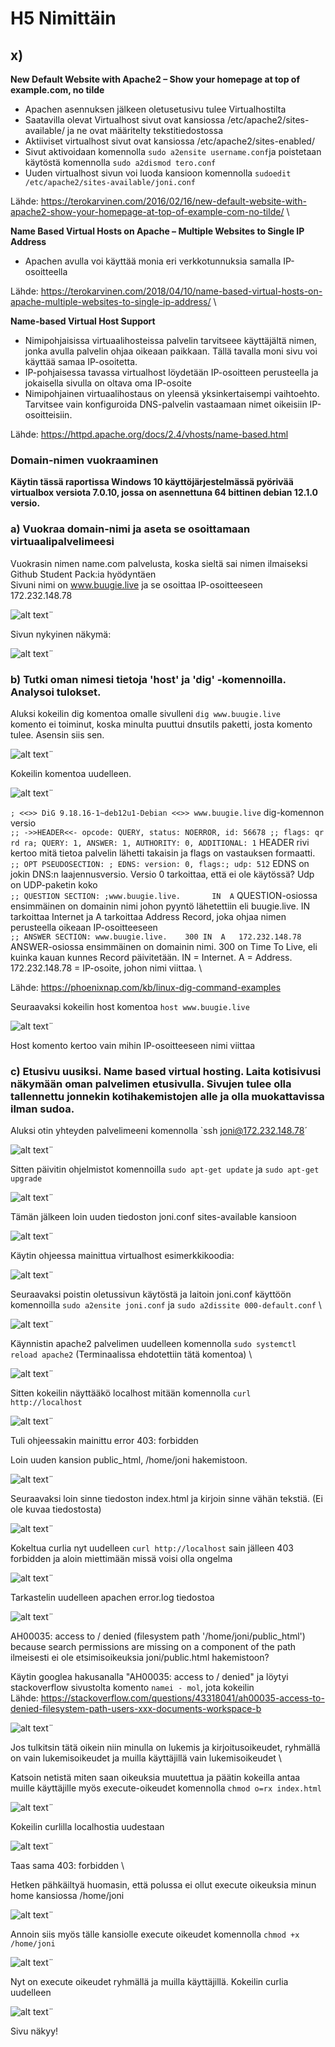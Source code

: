 # H5 Nimittäin #
  
## x) ##  
**New Default Website with Apache2 – Show your homepage at top of example.com, no tilde**
- Apachen asennuksen jälkeen oletusetusivu tulee Virtualhostilta
- Saatavilla olevat Virtualhost sivut ovat kansiossa /etc/apache2/sites-available/ ja ne ovat määritelty tekstitiedostossa
- Aktiiviset virtualhost sivut ovat kansiossa /etc/apache2/sites-enabled/
- Sivut aktivoidaan komennolla `sudo a2ensite username.conf`ja poistetaan käytöstä komennolla `sudo a2dismod tero.conf`
- Uuden virtualhost sivun voi luoda kansioon komennolla `sudoedit /etc/apache2/sites-available/joni.conf`

Lähde: https://terokarvinen.com/2016/02/16/new-default-website-with-apache2-show-your-homepage-at-top-of-example-com-no-tilde/ \

**Name Based Virtual Hosts on Apache – Multiple Websites to Single IP Address**
- Apachen avulla voi käyttää monia eri verkkotunnuksia samalla IP-osoitteella
  
Lähde: https://terokarvinen.com/2018/04/10/name-based-virtual-hosts-on-apache-multiple-websites-to-single-ip-address/ \

**Name-based Virtual Host Support**
  - Nimipohjaisissa virtuaalihosteissa palvelin tarvitseee käyttäjältä nimen, jonka avulla palvelin ohjaa oikeaan paikkaan. Tällä tavalla moni sivu voi käyttää samaa IP-osoitetta.
  - IP-pohjaisessa tavassa virtualhost löydetään IP-osoitteen perusteella ja jokaisella sivulla on oltava oma IP-osoite
  - Nimipohjainen virtuaalihostaus on yleensä yksinkertaisempi vaihtoehto. Tarvitsee vain konfiguroida DNS-palvelin vastaamaan nimet oikeisiin IP-osoitteisiin.

Lähde: https://httpd.apache.org/docs/2.4/vhosts/name-based.html

  ### Domain-nimen vuokraaminen    ###
  **Käytin tässä raportissa Windows 10 käyttöjärjestelmässä pyörivää virtualbox versiota 7.0.10, jossa on asennettuna 64 bittinen debian 12.1.0 versio.**

  ### a) Vuokraa domain-nimi ja aseta se osoittamaan virtuaalipalvelimeesi ###

  Vuokrasin nimen name.com palvelusta, koska sieltä sai nimen ilmaiseksi Github Student Pack:ia hyödyntäen \
  Sivuni nimi on www.buugie.live ja se osoittaa IP-osoitteeseen 172.232.148.78

  ![alt text](https://github.com/faltjon/linuxkurssi/blob/main/h5/kuvat/nimi_osoite.png " ")¨

  Sivun nykyinen näkymä:

  ![alt text](https://github.com/faltjon/linuxkurssi/blob/main/h5/kuvat/2-sivu.png " ")¨

  ### b) Tutki oman nimesi tietoja 'host' ja 'dig' -komennoilla. Analysoi tulokset. ###


  Aluksi kokeilin dig komentoa omalle sivulleni `dig www.buugie.live`\
  komento ei toiminut, koska minulta puuttui dnsutils paketti, josta komento tulee. Asensin siis sen.

  ![alt text](https://github.com/faltjon/linuxkurssi/blob/main/h5/kuvat/3-dnsutils.png " ")¨

  Kokeilin komentoa uudelleen.

  ![alt text](https://github.com/faltjon/linuxkurssi/blob/main/h5/kuvat/4-dig.png " ")¨

  `; <<>> DiG 9.18.16-1~deb12u1-Debian <<>> www.buugie.live` dig-komennon versio \
  `;; ->>HEADER<<- opcode: QUERY, status: NOERROR, id: 56678
;; flags: qr rd ra; QUERY: 1, ANSWER: 1, AUTHORITY: 0, ADDITIONAL: 1` HEADER rivi kertoo mitä tietoa palvelin lähetti takaisin ja flags on vastauksen formaatti. \
`;; OPT PSEUDOSECTION:
; EDNS: version: 0, flags:; udp: 512` EDNS on jokin DNS:n laajennusversio. Versio 0 tarkoittaa, että ei ole käytössä? Udp on UDP-paketin koko \
`;; QUESTION SECTION:
;www.buugie.live.		IN	A` QUESTION-osiossa ensimmäinen on domainin nimi johon pyyntö lähetettiin eli buugie.live. IN tarkoittaa Internet ja A tarkoittaa Address Record, joka ohjaa nimen perusteella oikeaan IP-osoitteeseen \
`;; ANSWER SECTION:
www.buugie.live.	300	IN	A	172.232.148.78` ANSWER-osiossa ensimmäinen on domainin nimi. 300 on Time To Live, eli kuinka kauan kunnes Record päivitetään. IN = Internet. A = Address. 172.232.148.78 = IP-osoite, johon nimi viittaa. \

Lähde: https://phoenixnap.com/kb/linux-dig-command-examples

 Seuraavaksi kokeilin host komentoa `host www.buugie.live`

  ![alt text](https://github.com/faltjon/linuxkurssi/blob/main/h5/kuvat/22-host.png " ")¨

  Host komento kertoo vain mihin IP-osoitteeseen nimi viittaa

### c) Etusivu uusiksi. Name based virtual hosting. Laita kotisivusi näkymään oman palvelimen etusivulla. Sivujen tulee olla tallennettu jonnekin kotihakemistojen alle ja olla muokattavissa ilman sudoa. ###

Aluksi otin yhteyden palvelimeeni komennolla `ssh joni@172.232.148.78´

 ![alt text](https://github.com/faltjon/linuxkurssi/blob/main/h5/kuvat/5-ssh.png " ")¨

Sitten päivitin ohjelmistot komennoilla `sudo apt-get update` ja `sudo apt-get upgrade`

 ![alt text](https://github.com/faltjon/linuxkurssi/blob/main/h5/kuvat/6-update.png " ")¨

 Tämän jälkeen loin uuden tiedoston joni.conf sites-available kansioon

 ![alt text](https://github.com/faltjon/linuxkurssi/blob/main/h5/kuvat/7-virtualhost.png " ")¨

 Käytin ohjeessa mainittua virtualhost esimerkkikoodia:

 ![alt text](https://github.com/faltjon/linuxkurssi/blob/main/h5/kuvat/8-conf.png " ")¨

 Seuraavaksi poistin oletussivun käytöstä ja laitoin joni.conf käyttöön komennoilla `sudo a2ensite joni.conf` ja `sudo a2dissite 000-default.conf` \
 
![alt text](https://github.com/faltjon/linuxkurssi/blob/main/h5/kuvat/9-a2ensite.png " ")¨

Käynnistin apache2 palvelimen uudelleen komennolla `sudo systemctl reload apache2` (Terminaalissa ehdotettiin tätä komentoa) \

![alt text](https://github.com/faltjon/linuxkurssi/blob/main/h5/kuvat/10-reload.png " ")¨

Sitten kokeilin näyttääkö localhost mitään komennolla `curl http://localhost`

![alt text](https://github.com/faltjon/linuxkurssi/blob/main/h5/kuvat/11-curl.png " ")¨

Tuli ohjeessakin mainittu error 403: forbidden

Loin uuden kansion public_html, /home/joni hakemistoon.

![alt text](https://github.com/faltjon/linuxkurssi/blob/main/h5/kuvat/12-public-html.png " ")¨

Seuraavaksi loin sinne tiedoston index.html ja kirjoin sinne vähän tekstiä. (Ei ole kuvaa tiedostosta) 

![alt text](https://github.com/faltjon/linuxkurssi/blob/main/h5/kuvat/13-index.png " ")¨

Kokeltua curlia nyt uudelleen `curl http://localhost` sain jälleen 403 forbidden ja aloin miettimään missä voisi olla ongelma

![alt text](https://github.com/faltjon/linuxkurssi/blob/main/h5/kuvat/14-error.png " ")¨

Tarkastelin uudelleen apachen error.log tiedostoa

![alt text](https://github.com/faltjon/linuxkurssi/blob/main/h5/kuvat/15-errorlog.png " ")¨

AH00035: access to / denied (filesystem path '/home/joni/public_html') because search permissions are missing on a component of the path \
ilmeisesti ei ole etsimisoikeuksia joni/public.html hakemistoon?

Käytin googlea hakusanalla "AH00035: access to / denied" ja löytyi stackoverflow sivustolta komento `namei - mol`, jota kokeilin \
Lähde: https://stackoverflow.com/questions/43318041/ah00035-access-to-denied-filesystem-path-users-xxx-documents-workspace-b

![alt text](https://github.com/faltjon/linuxkurssi/blob/main/h5/kuvat/16-namei.png " ")¨

Jos tulkitsin tätä oikein niin minulla on lukemis ja kirjoitusoikeudet, ryhmällä on vain lukemisoikeudet ja muilla käyttäjillä vain lukemisoikeudet \

Katsoin netistä miten saan oikeuksia muutettua ja päätin kokeilla antaa muille käyttäjille myös execute-oikeudet komennolla `chmod o=rx index.html`

![alt text](https://github.com/faltjon/linuxkurssi/blob/main/h5/kuvat/17-chmod.png " ")¨

Kokeilin curlilla localhostia uudestaan

![alt text](https://github.com/faltjon/linuxkurssi/blob/main/h5/kuvat/18-error.png " ")¨

Taas sama 403: forbidden \

Hetken pähkäiltyä huomasin, että polussa ei ollut execute oikeuksia minun home kansiossa /home/joni 

![alt text](https://github.com/faltjon/linuxkurssi/blob/main/h5/kuvat/19-oikeudet.png " ")¨

Annoin siis myös tälle kansiolle execute oikeudet komennolla `chmod +x /home/joni`

![alt text](https://github.com/faltjon/linuxkurssi/blob/main/h5/kuvat/20-chmod.png " ")¨

Nyt on execute oikeudet ryhmällä ja muilla käyttäjillä. Kokeilin curlia uudelleen

![alt text](https://github.com/faltjon/linuxkurssi/blob/main/h5/kuvat/21-curl.png " ")¨

Sivu näkyy!





  
